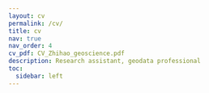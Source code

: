 ```yaml
---
layout: cv
permalink: /cv/
title: cv
nav: true
nav_order: 4
cv_pdf: CV_Zhihao_geoscience.pdf
description: Research assistant, geodata professional
toc:
  sidebar: left
---
```

